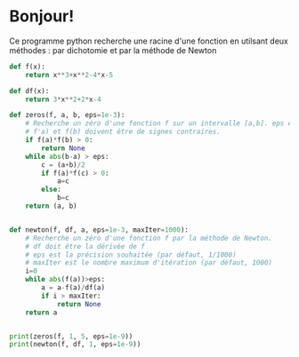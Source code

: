 # Bonjour!

Ce programme python recherche une racine d'une fonction en utilsant deux méthodes : par dichotomie et par la méthode de Newton

```python runnable
def f(x):
    return x**3+x**2-4*x-5

def df(x):
    return 3*x**2+2*x-4

def zeros(f, a, b, eps=1e-3):
    # Recherche un zéro d'une fonction f sur un intervalle [a,b]. eps est la précision souhaitée (par défaut, 1/1000)
    # f'a) et f(b) doivent être de signes contraires.
    if f(a)*f(b) > 0:
        return None
    while abs(b-a) > eps:    
        c = (a+b)/2
        if f(a)*f(c) > 0:
            a=c
        else:
            b=c
    return (a, b)  


def newton(f, df, a, eps=1e-3, maxIter=1000):
    # Recherche un zéro d'une fonction f par la méthode de Newton. 
    # df doit être la dérivée de f
    # eps est la précision souhaitée (par défaut, 1/1000)
    # maxIter est le nombre maximum d'itération (par défaut, 1000)
    i=0
    while abs(f(a))>eps:
        a = a-f(a)/df(a)
        if i > maxIter:
            return None
    return a


print(zeros(f, 1, 5, eps=1e-9))
print(newton(f, df, 1, eps=1e-9))
```

